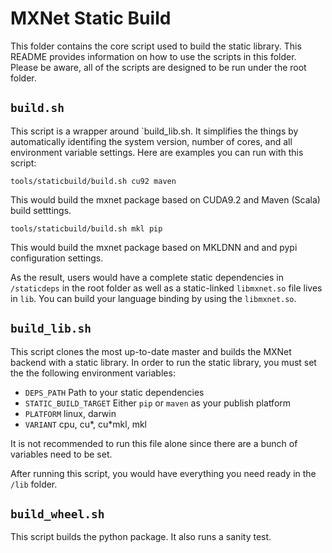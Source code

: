 # MXNet Static Build

This folder contains the core script used to build the static library. This README provides information on how to use the scripts in this folder. Please be aware, all of the scripts are designed to be run under the root folder.

## `build.sh`
This script is a wrapper around `build_lib.sh. It simplifies the things by automatically identifing the system version, number of cores, and all environment variable settings. Here are examples you can run with this script:

```
tools/staticbuild/build.sh cu92 maven
```
This would build the mxnet package based on CUDA9.2 and Maven (Scala) build setttings.
```
tools/staticbuild/build.sh mkl pip
```
This would build the mxnet package based on MKLDNN and and pypi configuration settings.

As the result, users would have a complete static dependencies in `/staticdeps` in the root folder as well as a static-linked `libmxnet.so` file lives in `lib`. You can build your language binding by using the `libmxnet.so`.

## `build_lib.sh`
This script clones the most up-to-date master and builds the MXNet backend with a static library. In order to run the static library, you must set the the following environment variables:

- `DEPS_PATH` Path to your static dependencies
- `STATIC_BUILD_TARGET` Either `pip` or `maven` as your publish platform
- `PLATFORM` linux, darwin
- `VARIANT` cpu, cu*, cu*mkl, mkl

It is not recommended to run this file alone since there are a bunch of variables need to be set.

After running this script, you would have everything you need ready in the `/lib` folder.

## `build_wheel.sh`
This script builds the python package. It also runs a sanity test.